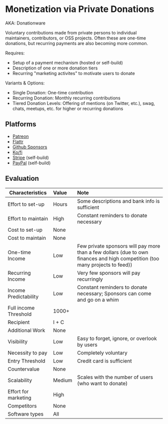# Monetization via Private Donations
AKA: Donationware

Voluntary contributions made from private persons to individual maintainers, contributors, or OSS projects. Often these are one-time donations, but recurring payments are also becoming more common.

Requires:
* Setup of a payment mechanism (hosted or self-build)
* Description of one or more donation tiers
* Recurring "marketing activites" to motivate users to donate

Variants & Options:
* Single Donation: One-time contribution
* Recurring Donation: Monthly recurring contributions
* Tiered Donation Levels: Offering of mentions (on Twitter, etc.), swag, chats, meetups, etc. for higher or recurring donations

## Platforms
* [Patreon](https://www.patreon.com/)
* [Flattr](https://flattr.com/)
* [Github Sponsors](https://github.com/sponsors)
* [Ko/fi](https://ko-fi.com/)
* [Stripe](https://www.stripe.com/) (self-build)
* [PayPal](https://www.paypal.com/) (self-build)

## Evaluation

| Characteristics                   | Value  | Note |
| --------------------------------- |:------ |:---- |
| Effort to set-up                  | Hours  | Some descriptions and bank info is sufficient
| Effort to maintain                | High   | Constant reminders to donate necessary
| Cost to set-up                    | None   | 
| Cost to maintain                  | None   | 
| One-time Income                   | Low    | Few private sponsors will pay more than a few dollars (due to own finances and high competition (too many projects to feed))
| Recurring Income                  | Low    | Very few sponsors will pay recurringly
| Income Predictability             | Low    | Constant reminders to donate necessary; Sponsors can come and go on a whim
| Full income Threshold             | 1000+  | 
| Recipient                         | I + C  | 
| Additional Work                   | None   | 
| Visibility                        | Low    | Easy to forget, ignore, or overlook by users
| Necessity to pay                  | Low    | Completely voluntary
| Entry Threshold                   | Low    | Credit card is sufficient
| Countervalue                      | None   | 
| Scalability                       | Medium | Scales with the number of users (who want to donate)
| Effort for marketing              | High   | 
| Competitors                       | None   | 
| Software types                    | All    | 

